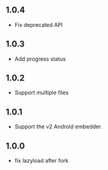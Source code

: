 ## 1.0.4

- Fix deprecated API

## 1.0.3

- Add progress status

## 1.0.2

- Support multiple files

## 1.0.1

- Support the v2 Android embedder.

## 1.0.0

- fix lazyload after fork
